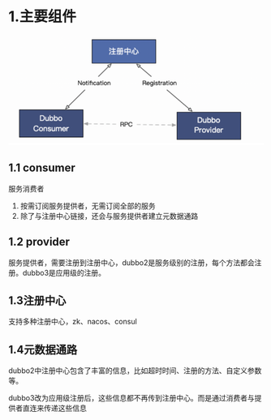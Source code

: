 # 1.主要组件
![图 0](images/2025-04-24-2889cc1145b60fe6db14e3d379f1cdd0c6a6ab2558825f3711bb3212d9ca7114.png)  
## 1.1 consumer
服务消费者

1. 按需订阅服务提供者，无需订阅全部的服务
2. 除了与注册中心链接，还会与服务提供者建立元数据通路

## 1.2 provider
服务提供者，需要注册到注册中心，dubbo2是服务级别的注册，每个方法都会注册。dubbo3是应用级的注册。



## 1.3注册中心
支持多种注册中心，zk、nacos、consul

## 1.4元数据通路
dubbo2中注册中心包含了丰富的信息，比如超时时间、注册的方法、自定义参数等。

dubbo3改为应用级注册后，这些信息都不再传到注册中心。而是通过消费者与提供者直连来传递这些信息